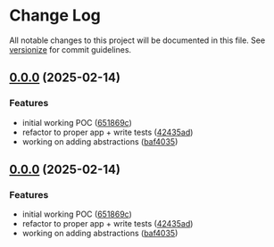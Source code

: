 # Change Log

All notable changes to this project will be documented in this file. See [versionize](https://github.com/versionize/versionize) for commit guidelines.

<a name="0.0.0"></a>
## [0.0.0](https://www.github.com/StevanFreeborn/bgr/releases/tag/v0.0.0) (2025-02-14)

### Features

* initial working POC ([651869c](https://www.github.com/StevanFreeborn/bgr/commit/651869c27ff9ed390d78bf7ae6b81b3aa1acefb3))
* refactor to proper app + write tests ([42435ad](https://www.github.com/StevanFreeborn/bgr/commit/42435ad9150db459ee97a399c53050a7ec58012c))
* working on adding abstractions ([baf4035](https://www.github.com/StevanFreeborn/bgr/commit/baf40356164be64735ed53fa42966d664a41a3a9))

<a name="0.0.0"></a>
## [0.0.0](https://www.github.com/StevanFreeborn/bgr/releases/tag/v0.0.0) (2025-02-14)

### Features

* initial working POC ([651869c](https://www.github.com/StevanFreeborn/bgr/commit/651869c27ff9ed390d78bf7ae6b81b3aa1acefb3))
* refactor to proper app + write tests ([42435ad](https://www.github.com/StevanFreeborn/bgr/commit/42435ad9150db459ee97a399c53050a7ec58012c))
* working on adding abstractions ([baf4035](https://www.github.com/StevanFreeborn/bgr/commit/baf40356164be64735ed53fa42966d664a41a3a9))


